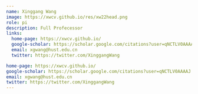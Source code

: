 ```yaml
---
name: Xinggang Wang
image: https://xwcv.github.io/res/xw22head.png
role: pi
description: Full Profecessor
links:
  home-page: https://xwcv.github.io/
  google-scholar: https://scholar.google.com/citations?user=qNCTLV0AAAAJ
  email: xgwang@hust.edu.cn
  twitter: https://twitter.com/XinggangWang

home-page: https://xwcv.github.io/
google-scholar: https://scholar.google.com/citations?user=qNCTLV0AAAAJ
email: xgwang@hust.edu.cn
twitter: https://twitter.com/XinggangWang
---
```

